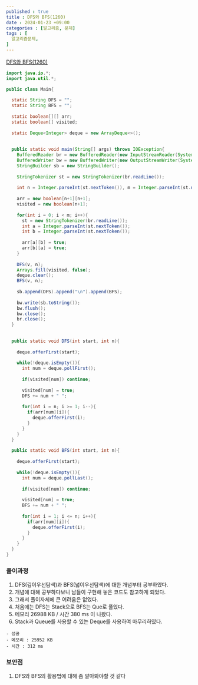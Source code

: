 ```yaml
---
published : true
title : DFS와 BFS(1260)
date : 2024-01-23 +09:00
categories : [알고리즘, 문제]
tags : [
  알고리즘문제,
]
---
```

<!-- ![](/assets/img/Spring/aaaa.png){:style="border:1px solid #eaeaea; border-radius: 7px; padding: 0px;" } -->
<!-- ![](/assets/img/alg/4-1.png){:style="width:1000px" } -->

<a href="https://www.acmicpc.net/problem/1260" target="_blank">DFS와 BFS(1260)</a>

```java
import java.io.*;
import java.util.*;

public class Main{
    
  static String DFS = "";
  static String BFS = "";
  
  static boolean[][] arr;
  static boolean[] visited;
  
  static Deque<Integer> deque = new ArrayDeque<>();
  
  
  public static void main(String[] args) throws IOException{
    BufferedReader br = new BufferedReader(new InputStreamReader(System.in));
    BufferedWriter bw = new BufferedWriter(new OutputStreamWriter(System.out));
    StringBuilder sb = new StringBuilder();
    
    StringTokenizer st = new StringTokenizer(br.readLine());
    
    int n = Integer.parseInt(st.nextToken()), m = Integer.parseInt(st.nextToken()), v = Integer.parseInt(st.nextToken());
    
    arr = new boolean[n+1][n+1];
    visited = new boolean[n+1];
    
    for(int i = 0; i < m; i++){
      st = new StringTokenizer(br.readLine());
      int a = Integer.parseInt(st.nextToken());
      int b = Integer.parseInt(st.nextToken());
      
      arr[a][b] = true;
      arr[b][a] = true;
    }
    
    DFS(v, n);
    Arrays.fill(visited, false);
    deque.clear();
    BFS(v, n);
    
    sb.append(DFS).append("\n").append(BFS);
    
    bw.write(sb.toString());
    bw.flush();
    bw.close();
    br.close();
  }
  
  
  public static void DFS(int start, int n){
      
    deque.offerFirst(start);
    
    while(!deque.isEmpty()){
      int num = deque.pollFirst();
      
      if(visited[num]) continue;
      
      visited[num] = true;
      DFS += num + " ";
      
      for(int i = n; i >= 1; i--){
        if(arr[num][i]){
          deque.offerFirst(i);
        }
      }
    }
  }
  
  public static void BFS(int start, int n){
      
    deque.offerFirst(start);
    
    while(!deque.isEmpty()){
      int num = deque.pollLast();
      
      if(visited[num]) continue;
      
      visited[num] = true;
      BFS += num + " ";
      
      for(int i = 1; i <= n; i++){
        if(arr[num][i]){
          deque.offerFirst(i);
        }
      }
    }
  }
}
```

### 풀이과정
1. DFS(깊이우선탐색)과 BFS(넓이우선탐색)에 대한 개념부터 공부하였다.
2. 개념에 대해 공부하다보니 남들이 구현해 놓은 코드도 참고하게 되었다.
3. 그래서 풀이자체에 큰 어려움은 없었다.
4. 처음에는 DFS는 Stack으로 BFS는 Que로 풀었다.
5. 메모리 26988 KB / 시간 380 ms 이 나왔다.
6. Stack과 Queue를 사용할 수 있는 Deque를 사용하여 마무리하였다.

```
- 성공
- 메모리 : 25952 KB
- 시간 : 312 ms
```

### 보안점
1. DFS와 BFS의 활용법에 대해 좀 알아봐야할 것 같다

